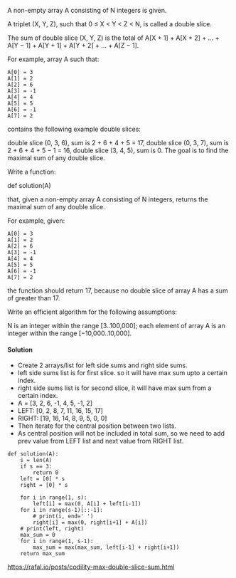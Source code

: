 A non-empty array A consisting of N integers is given.

A triplet (X, Y, Z), such that 0 ≤ X < Y < Z < N, is called a double slice.

The sum of double slice (X, Y, Z) is the total of A[X + 1] + A[X + 2] + ... + A[Y − 1] + A[Y + 1] + A[Y + 2] + ... + A[Z − 1].

For example, array A such that:

    A[0] = 3
    A[1] = 2
    A[2] = 6
    A[3] = -1
    A[4] = 4
    A[5] = 5
    A[6] = -1
    A[7] = 2
contains the following example double slices:

double slice (0, 3, 6), sum is 2 + 6 + 4 + 5 = 17,
double slice (0, 3, 7), sum is 2 + 6 + 4 + 5 − 1 = 16,
double slice (3, 4, 5), sum is 0.
The goal is to find the maximal sum of any double slice.

Write a function:

def solution(A)

that, given a non-empty array A consisting of N integers, returns the maximal sum of any double slice.

For example, given:

    A[0] = 3
    A[1] = 2
    A[2] = 6
    A[3] = -1
    A[4] = 4
    A[5] = 5
    A[6] = -1
    A[7] = 2
the function should return 17, because no double slice of array A has a sum of greater than 17.

Write an efficient algorithm for the following assumptions:

N is an integer within the range [3..100,000];
each element of array A is an integer within the range [−10,000..10,000].

#### Solution
- Create 2 arrays/list for left side sums and right side sums.
- left side sums list is for first slice. so it will have max sum upto a certain index.
- right side sums list is for second slice, it will have max sum from a certain index.
- A = [3, 2, 6, -1, 4, 5, -1, 2]
- LEFT: [0, 2, 8, 7, 11, 16, 15, 17]
- RIGHT: [19, 16, 14, 8, 9, 5, 0, 0]
- Then iterate for the central position between two lists.
- As central position will not be included in total sum, so we need to add prev value from LEFT list and next value from RIGHT list.

```
def solution(A):
    s = len(A)
    if s == 3:
        return 0
    left = [0] * s
    right = [0] * s

    for i in range(1, s):
        left[i] = max(0, A[i] + left[i-1])
    for i in range(s-1)[::-1]:
        # print(i, end=' ')
        right[i] = max(0, right[i+1] + A[i])
    # print(left, right)
    max_sum = 0
    for i in range(1, s-1):
        max_sum = max(max_sum, left[i-1] + right[i+1])
    return max_sum
```

https://rafal.io/posts/codility-max-double-slice-sum.html
